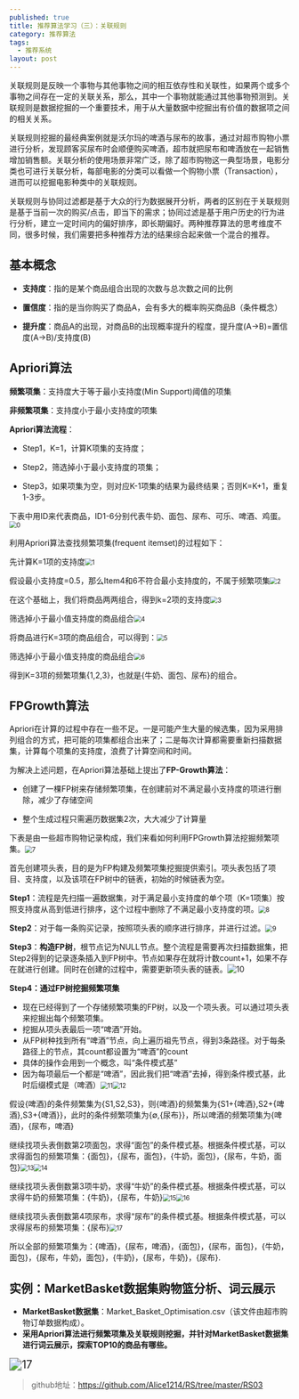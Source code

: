 ```yaml
---
published: true
title: 推荐算法学习（三）：关联规则
category: 推荐算法
tags: 
  - 推荐系统
layout: post
---
```


关联规则是反映一个事物与其他事物之间的相互依存性和关联性，如果两个或多个事物之间存在一定的关联关系，那么，其中一个事物就能通过其他事物预测到。关联规则是数据挖掘的一个重要技术，用于从大量数据中挖掘出有价值的数据项之间的相关关系。

关联规则挖掘的最经典案例就是沃尔玛的啤酒与尿布的故事，通过对超市购物小票进行分析，发现顾客买尿布时会顺便购买啤酒，超市就把尿布和啤酒放在一起销售增加销售额。关联分析的使用场景非常广泛，除了超市购物这一典型场景，电影分类也可进行关联分析，每部电影的分类可以看做一个购物小票（Transaction），进而可以挖掘电影种类中的关联规则。

关联规则与协同过滤都是基于大众的行为数据展开分析，两者的区别在于关联规则是基于当前一次的购买/点击，即当下的需求；协同过滤是基于用户历史的行为进行分析，建立一定时间内的偏好排序，即长期偏好。两种推荐算法的思考维度不同，很多时候，我们需要把多种推荐方法的结果综合起来做一个混合的推荐。 

## 基本概念

* **支持度**：指的是某个商品组合出现的次数与总次数之间的比例

* **置信度**：指的是当你购买了商品A，会有多大的概率购买商品B（条件概念）

* **提升度**：商品A的出现，对商品B的出现概率提升的程度，提升度(A→B)=置信度(A→B)/支持度(B)

## Apriori算法

**频繁项集**：支持度大于等于最小支持度(Min Support)阈值的项集

**非频繁项集**：支持度小于最小支持度的项集

**Apriori算法流程**：

* Step1，K=1，计算K项集的支持度；

* Step2，筛选掉小于最小支持度的项集；

* Step3，如果项集为空，则对应K-1项集的结果为最终结果；否则K=K+1，重复1-3步。


下表中用ID来代表商品，ID1-6分别代表牛奶、面包、尿布、可乐、啤酒、鸡蛋。<img src="https://raw.githubusercontent.com/Alice1214/alice1214.github.io/master/_posts/image/推荐算法（三）/0.png" alt="0" style="zoom:80%;" />

利用Apriori算法查找频繁项集(frequent itemset)的过程如下：

先计算K=1项的支持度<img src="https://raw.githubusercontent.com/Alice1214/alice1214.github.io/master/_posts/image/推荐算法（三）/1.png" alt="1" style="zoom:80%;" />

假设最小支持度=0.5，那么Item4和6不符合最小支持度的，不属于频繁项集<img src="https://raw.githubusercontent.com/Alice1214/alice1214.github.io/master/_posts/image/推荐算法（三）/2.png" alt="2" style="zoom:80%;" />

在这个基础上，我们将商品两两组合，得到k=2项的支持度<img src="https://raw.githubusercontent.com/Alice1214/alice1214.github.io/master/_posts/image/推荐算法（三）/3.png" alt="3" style="zoom:80%;" />

筛选掉小于最小值支持度的商品组合<img src="https://raw.githubusercontent.com/Alice1214/alice1214.github.io/master/_posts/image/推荐算法（三）/4.png" alt="4" style="zoom:80%;" />

将商品进行K=3项的商品组合，可以得到：<img src="https://raw.githubusercontent.com/Alice1214/alice1214.github.io/master/_posts/image/推荐算法（三）/5.png" alt="5" style="zoom:80%;" />

筛选掉小于最小值支持度的商品组合<img src="https://raw.githubusercontent.com/Alice1214/alice1214.github.io/master/_posts/image/推荐算法（三）/6.png" alt="6" style="zoom:80%;" />

得到K=3项的频繁项集{1,2,3}，也就是{牛奶、面包、尿布}的组合。

## FPGrowth算法

Apriori在计算的过程中存在一些不足。一是可能产生大量的候选集，因为采用排列组合的方式，把可能的项集都组合出来了；二是每次计算都需要重新扫描数据集，计算每个项集的支持度，浪费了计算空间和时间。

为解决上述问题，在Apriori算法基础上提出了**FP-Growth算法**：

* 创建了一棵FP树来存储频繁项集，在创建前对不满足最小支持度的项进行删除，减少了存储空间

* 整个生成过程只需遍历数据集2次，大大减少了计算量

下表是由一些超市购物记录构成，我们来看如何利用FPGrowth算法挖掘频繁项集。<img src="https://raw.githubusercontent.com/Alice1214/alice1214.github.io/master/_posts/image/推荐算法（三）/7.png" alt="7" style="zoom:80%;" />

首先创建项头表，目的是为FP构建及频繁项集挖掘提供索引。项头表包括了项目、支持度，以及该项在FP树中的链表，初始的时候链表为空。

**Step1**：流程是先扫描一遍数据集，对于满足最小支持度的单个项（K=1项集）按照支持度从高到低进行排序，这个过程中删除了不满足最小支持度的项。<img src="https://raw.githubusercontent.com/Alice1214/alice1214.github.io/master/_posts/image/推荐算法（三）/8.png" alt="8" style="zoom:80%;" />

**Step2**：对于每一条购买记录，按照项头表的顺序进行排序，并进行过滤。<img src="https://raw.githubusercontent.com/Alice1214/alice1214.github.io/master/_posts/image/推荐算法（三）/9.png" alt="9" style="zoom:80%;" />

**Step3**：**构造FP树**，根节点记为NULL节点。整个流程是需要再次扫描数据集，把Step2得到的记录逐条插入到FP树中。节点如果存在就将计数count+1，如果不存在就进行创建。同时在创建的过程中，需要更新项头表的链表。![10](https://raw.githubusercontent.com/Alice1214/alice1214.github.io/master/_posts/image/推荐算法（三）/10.png)

**Step4：通过FP树挖掘频繁项集**

* 现在已经得到了一个存储频繁项集的FP树，以及一个项头表。可以通过项头表来挖掘出每个频繁项集。
* 挖掘从项头表最后一项“啤酒”开始。
* 从FP树种找到所有“啤酒”节点，向上遍历祖先节点，得到3条路径。对于每条路径上的节点，其count都设置为“啤酒”的count
* 具体的操作会用到一个概念，叫“条件模式基”
* 因为每项最后一个都是“啤酒”，因此我们把“啤酒”去掉，得到条件模式基，此时后缀模式是（啤酒）<img src="https://raw.githubusercontent.com/Alice1214/alice1214.github.io/master/_posts/image/推荐算法（三）/11.png" alt="11" style="zoom:80%;" /><img src="https://raw.githubusercontent.com/Alice1214/alice1214.github.io/master/_posts/image/推荐算法（三）/12.png" alt="12" style="zoom:80%;" />

假设{啤酒}的条件频繁集为{S1,S2,S3}，则{啤酒}的频繁集为{S1+{啤酒},S2+{啤酒},S3+{啤酒}}，此时的条件频繁项集为{$\emptyset$,{尿布}}，所以啤酒的频繁项集为{啤酒}，{尿布，啤酒}

继续找项头表倒数第2项面包，求得“面包”的条件模式基。根据条件模式基，可以求得面包的频繁项集：{面包}，{尿布，面包}，{牛奶，面包}，{尿布，牛奶，面包}<img src="https://raw.githubusercontent.com/Alice1214/alice1214.github.io/master/_posts/image/推荐算法（三）/13.png" alt="13" style="zoom:80%;" /><img src="https://raw.githubusercontent.com/Alice1214/alice1214.github.io/master/_posts/image/推荐算法（三）/14.png" alt="14" style="zoom:80%;" />

继续找项头表倒数第3项牛奶，求得“牛奶”的条件模式基。根据条件模式基，可以求得牛奶的频繁项集：{牛奶}，{尿布，牛奶}<img src="https://raw.githubusercontent.com/Alice1214/alice1214.github.io/master/_posts/image/推荐算法（三）/15.png" alt="15" style="zoom:80%;" /><img src="https://raw.githubusercontent.com/Alice1214/alice1214.github.io/master/_posts/image/推荐算法（三）/16.png" alt="16" style="zoom:80%;" />

继续找项头表倒数第4项尿布，求得“尿布”的条件模式基。根据条件模式基，可以求得尿布的频繁项集：{尿布}<img src="https://raw.githubusercontent.com/Alice1214/alice1214.github.io/master/_posts/image/推荐算法（三）/17.png" alt="17" style="zoom:80%;" />

所以全部的频繁项集为：{啤酒}，{尿布，啤酒}，{面包}，{尿布，面包}，{牛奶，面包}，{尿布，牛奶，面包}，{牛奶}，{尿布，牛奶}，{尿布}.

## 实例：MarketBasket数据集购物篮分析、词云展示

* **MarketBasket数据集**：Market_Basket_Optimisation.csv（该文件由超市购物订单数据构成）。
* **采用Apriori算法进行频繁项集及关联规则挖掘，并针对MarketBasket数据集进行词云展示，探索TOP10的商品有哪些。**

<img src="https://raw.githubusercontent.com/Alice1214/alice1214.github.io/master/_posts/image/推荐算法（三）/18.png" alt="17" style="zoom:140%;" />

>github地址：<https://github.com/Alice1214/RS/tree/master/RS03>

